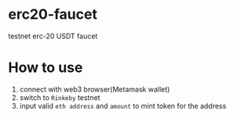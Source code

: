 # erc20-faucet
testnet erc-20 USDT faucet


# How to use
1. connect with web3 browser(Metamask wallet)
2. switch to `Rinkeby` testnet
3. input valid `eth address` and `amount` to mint token for the address
